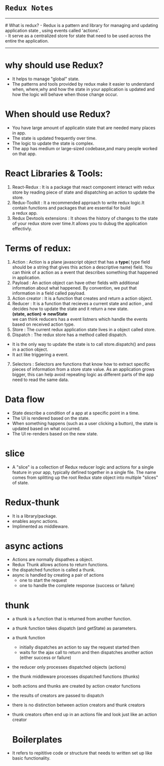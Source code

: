 # `Redux Notes`
<hr>
# What is redux?
- Redux is a pattern and library for managing and updating  application state , using events called 'actions'. <br>
- It serve as a centralized store for state that need to be used across the  entire the application.<hr>

# why should use Redux?
- It helps to manage "global" state.<br>
- The patterns and tools provided by redux make it easier to understand when, where,why and how the state in your application is 
  updated and how the logic will behave when those change occur. 

# When should use Redux?
- You have large amount of applicatin state that are needed many places in app.<br>
- The state is updated frequently over time.<br>
- The logic to update the state is complex.<br>
- The app has medium or large-sized codebase,and many people worked on that app.

# React Libraries & Tools:
1) React-Redux : It is a package that react component interact with redux store by reading piece of state and dispatching an action to update the store.<br>
2) Redux-Toolkit : It a recommended approach to write redux logic.It contain functions and packages that are essential for build  
  a redux app.<br>
3) Redux Devtools extensions : It shows the history of changes to the state of your redux store over time.It allows you to dubug 
   the application effectivly. 

# Terms of redux:
1) Action : Action is a plane javascript object that has a <b>type</b>( type field should be a string that gives this action a descriptive name) field. You can think of a action as a event that describes something that happened in application.<bR>
2) Payload : An action object can have other fields with additional information about what happened. By convention, we put that information in a field called payload.<br>
3) Action creator  : It is a function that creates and return a action object. <br>
4) Reducer : It is a function that recieves a current state and action , and decides how to update the state and it return a new state.<br>
<b>(state, action) => newState</b><br>
we can think reducers has a event listners which handle the events based on received action type.<br>
5) Store : The current redux application state lives in a object called store.<br>
6) Dispatch : The redux store has a method called dispatch.<br>
- It is the only way to update the state is to call store.dispatch() and pass in a action object.<br>
- It act like triggering a event.<br>
7) Selectors : Selectors are functions that know how to extract specific pieces of information from a store state value. As an application grows bigger, this can help avoid repeating logic as different parts of the app need to read the same data.

# Data flow
- State describe a condition of a app at a specific point in a time.<br>
- The UI is rendered based on the state.<br>
- When something happens (such as a user clicking a button), the state is updated based on what occurred.<br>
- The UI re-renders based on the new state.<br>

# slice
- A "slice" is a collection of Redux reducer logic and actions for a single feature in your app, typically defined together in a single file. The name comes from splitting up the root Redux state object into multiple "slices" of state.

# Redux-thunk
- It is a library/package.<br>
- enables async actions.<br>
- Implimented as middleware.

# async actions
- Actions are normally dispathes a object.<br>
- Redux Thunk allows actions to return functions. <br>
- the dispatched function is called a thunk. <br>
- async is handled by creating a pair of actions
     * one to start the request
     * one to handle the complete response (success or failure)

# thunk
- a thunk is a function that is returned from another function.<br>
- a thunk function takes dispatch (and getState) as parameters. <br>
- a thunk function
   * initially dispatches an action to say the request started then
   * waits for the ajax call to return and then dispatches another action (either success or failure)
- the reducer only processes dispatched objects (actions) <br>
- the thunk middleware processes dispatched functions (thunks) <br>
- both actions and thunks are created by action creator functions <br>
- the results of creators are passed to dispatch <br>
- there is no distinction between action creators and thunk creators <br>
- thunk creators often end up in an actions file and look just like an action creator <br>

  # Boilerplates 
- It refers to repititive code or structure that needs to written set up like basic functionality.<br>
 


